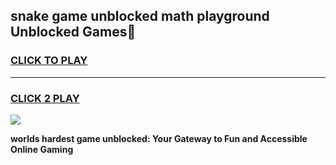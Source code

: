
## snake game unblocked math playground Unblocked Games👋
<h3>
<a href="https://premium.freeplayer.one?title=snake_game_unblocked_math_playground&ref=16F">CLICK TO PLAY</a></h3>
<hr>

<h3>
<a href="https://premium.freeplayer.one?title=snake_game_unblocked_math_playground&ref=16F">CLICK 2 PLAY</a>
  
</h3>

<a href="https://premium.freeplayer.one?title=snake_game_unblocked_math_playground&ref=16F/"><img src="https://clearcache.store/games.png"></a>


**worlds hardest game unblocked: Your Gateway to Fun and Accessible Online Gaming**
